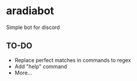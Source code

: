 # aradiabot
Simple bot for discord
## TO-DO
- Replace perfect matches in commands to regex
- Add "help" command
- More...
